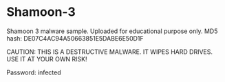 # Shamoon-3
Shamoon 3 malware sample. Uploaded for educational purpose only.
MD5 hash: DE07C4AC94A50663851E5DABE6E50D1F

CAUTION: THIS IS A DESTRUCTIVE MALWARE. IT WIPES HARD DRIVES. USE IT AT YOUR OWN RISK!

Password: infected
